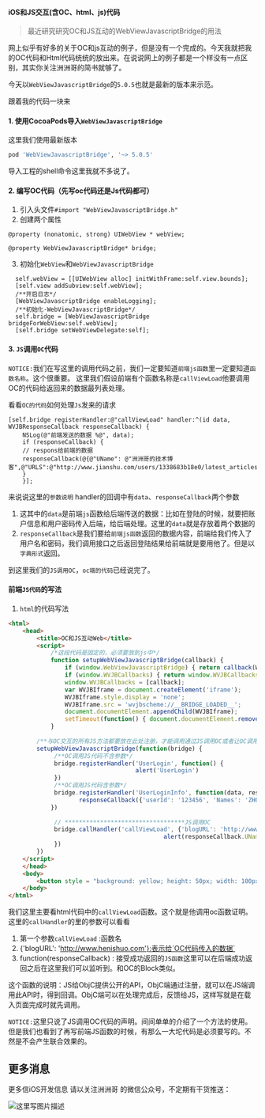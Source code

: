 
#### iOS和JS交互(含OC、html、js)代码


> 最近研究研究OC和JS互动的WebViewJavascriptBridge的用法

网上似乎有好多的关于OC和js互动的例子，但是没有一个完成的。今天我就把我的OC代码和Html代码统统的放出来。在说说网上的例子都是一个样没有一点区别，其实你关注洲洲哥的简书就够了。

今天以`WebViewJavascriptBridge`的`5.0.5`也就是最新的版本来示范。

跟着我的代码一块来
#### 1. 使用CocoaPods导入`WebViewJavascriptBridge`
这里我们使用最新版本
``` python
pod 'WebViewJavascriptBridge', '~> 5.0.5'
```
导入工程的shell命令这里我就不多说了。

#### 2. 编写OC代码（先写oc代码还是Js代码都可）
1. 引入头文件`#import "WebViewJavascriptBridge.h"`
2. 创建两个属性
  ```objc
  @property (nonatomic, strong) UIWebView * webView;

  @property WebViewJavascriptBridge* bridge;
  ```
3. 初始化`WebView`和`WebViewJavascriptBridge`
  ```objc
    self.webView = [[UIWebView alloc] initWithFrame:self.view.bounds];
    [self.view addSubview:self.webView];
    /**开启日志*/
    [WebViewJavascriptBridge enableLogging];
    /**初始化-WebViewJavascriptBridge*/
    self.bridge = [WebViewJavascriptBridge bridgeForWebView:self.webView];
    [self.bridge setWebViewDelegate:self];
  ```
#### 3. `JS`调用`OC`代码
`NOTICE:`我们在写这里的调用代码之前，我们一定要知道`前端js函数`里一定要知道`函数名称`。这个很重要。
这里我们假设前端有个函数名称是`callViewLoad`他要调用OC的代码给返回来的数据最列表处理。

看看`OC的代码`如何处理`Js`发来的请求
```objc
[self.bridge registerHandler:@"callViewLoad" handler:^(id data, WVJBResponseCallback responseCallback) {
    NSLog(@"前端发送的数据 %@", data);
    if (responseCallback) {
    // respons给前端的数据
    responseCallback(@{@"UName": @"洲洲哥的技术博客",@"URLS":@"http://www.jianshu.com/users/1338683b18e0/latest_articles"});
    }
    }];
```
来说说这里的`参数说明`
handler的回调中有`data`、`responseCallback`两个参数
1. 这其中的`data`是前端`js`函数给后端传送的数据：比如在登陆的时候，就要把账户信息和用户密码传入后端，给后端处理。这里的`data`就是存放着两个数据的
2. `responseCallback`是我们要给`前端js函数`返回的数据内容，前端给我们传入了用户名和密码，我们调用接口之后返回登陆结果给前端就是要用他了。但是以`字典形式`返回。

到这里我们的`JS调用OC`，`oc端的代码`已经说完了。

#### 前端`JS代码`的写法
1. `html`的代码写法
```html
<html>
    <head>
        <title>OC和JS互动Web</title>
        <script>
            /*这段代码是固定的，必须要放到js中*/
            function setupWebViewJavascriptBridge(callback) {
                if (window.WebViewJavascriptBridge) { return callback(WebViewJavascriptBridge); }
                if (window.WVJBCallbacks) { return window.WVJBCallbacks.push(callback); }
                window.WVJBCallbacks = [callback];
                var WVJBIframe = document.createElement('iframe');
                WVJBIframe.style.display = 'none';
                WVJBIframe.src = 'wvjbscheme://__BRIDGE_LOADED__';
                document.documentElement.appendChild(WVJBIframe);
                setTimeout(function() { document.documentElement.removeChild(WVJBIframe) }, 0)
            }
        
        /**与OC交互的所有JS方法都要放在此处注册，才能调用通过JS调用OC或者让OC调用这里的JS*/
        setupWebViewJavascriptBridge(function(bridge) {
             /**OC调用JS代码不含参数*/
             bridge.registerHandler('UserLogin', function() {
                                    alert('UserLogin')
             })
             /**OC调用JS代码含参数*/
             bridge.registerHandler('UserLoginInfo', function(data, responseCallback) {
                    responseCallback({'userId': '123456', 'Names': 'ZHOUZHOUGEDEBOKE'})
            })
                                     
             // **********************************JS调用OC
             bridge.callHandler('callViewLoad', {'blogURL': 'http://www.henishuo.com'}, function(responseCallback){
                                            alert(responseCallback.UName)
             })
        })
    </script>
    </head>
    <body>
        <button style = "background: yellow; height: 50px; width: 100px;">JS/OC互动</button>
    </body>
</html>
```
我们这里主要看html代码中的`callViewLoad`函数。这个就是他调用oc函数证明。这里的`callHandler`的里的参数可以看看
1. 第一个参数`callViewLoad` :函数名
2. {'blogURL': 'http://www.henishuo.com'}:表示给`OC代码传入的数据`
3. function(responseCallback) : 接受成功返回的`JS函数`这里可以在后端成功返回之后在这里我们可以监听到。和OC的Block类似。

这个函数的说明：JS给ObjC提供公开的API，ObjC端通过注册，就可以在JS端调用此API时，得到回调。ObjC端可以在处理完成后，反馈给JS，这样写就是在载入页面完成时就先调用。

`NOTICE:`这里只说了JS调用OC代码的声明。间间单单的介绍了一个方法的使用。但是我们也看到了再写前端JS函数的时候，有那么一大坨代码是必须要写的。不然是不会产生联合效果的。


## 更多消息
 更多信iOS开发信息 请以关注洲洲哥 的微信公众号，不定期有干货推送：
 
 ![这里写图片描述](http://upload-images.jianshu.io/upload_images/1416781-0f0cc08cfd424a54?imageMogr2/auto-orient/strip%7CimageView2/2/w/1240)


